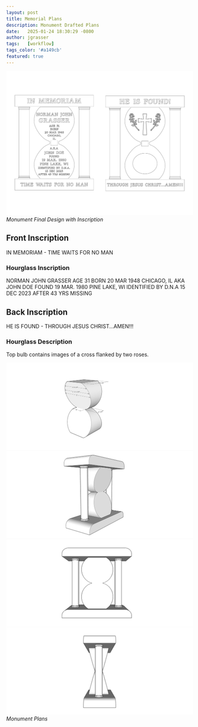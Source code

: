 ```yaml
---
layout: post
title: Memorial Plans
description: Monument Drafted Plans
date:   2025-01-24 18:30:29 -0800
author: jgrasser
tags:   [workflow]
tags_color: '#a149cb'
featured: true
---
```


<div class="gallery-box">
  <div class="gallery gallery--post">
    <img src="/images/monument_hourglassoval.jpg" loading="lazy" alt="Monument Final Design with Inscription">
  </div>
  <em>Monument Final Design with Inscription</em>
</div>

## Front Inscription

IN MEMORIAM - TIME WAITS FOR NO MAN

### Hourglass Inscription

NORMAN JOHN GRASSER
AGE 31
BORN 20 MAR 1948 CHICAGO, IL
AKA JOHN DOE
FOUND 19 MAR. 1980 PINE LAKE, WI
IDENTIFIED BY D.N.A
15 DEC 2023
AFTER 43 YRS MISSING

## Back Inscription

HE IS FOUND - THROUGH JESUS CHRIST...AMEN!!!

### Hourglass Description

Top bulb contains images of a cross flanked by two roses.


<div class="gallery-box">
  <div class="gallery gallery--post">
    <img src="/images/monument_1.jpg" loading="lazy" alt="Hour Glass Faces">
    <img src="/images/monument_2.jpg" loading="lazy" alt="Angular View">
    <img src="/images/monument_3.jpg" loading="lazy" alt="Front View">
    <img src="/images/monument_4.jpg" loading="lazy" alt="Side View">
  </div>
  <em>Monument Plans</em>
</div>

